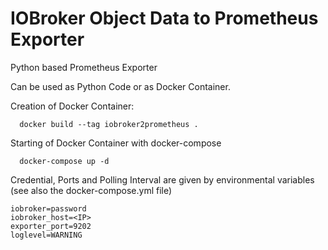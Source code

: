 # IOBroker Object Data to Prometheus Exporter
Python based Prometheus Exporter

Can be used as Python Code or as Docker Container. 

Creation of Docker Container:

      docker build --tag iobroker2prometheus .

Starting of Docker Container with docker-compose

      docker-compose up -d

Credential, Ports and Polling Interval are given by environmental variables (see also the docker-compose.yml file)

    iobroker=password
    iobroker_host=<IP>
    exporter_port=9202
    loglevel=WARNING

